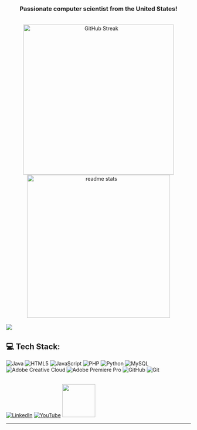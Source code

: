 <h3 align="center"> Passionate computer scientist from the United States! </h3>
<br/>
<div align="center">
  
</div>



<div align=center>
  <a href="https://git.io/streak-stats"><img width=410 src="https://streak-stats.demolab.com?user=dredevs&theme=react&border_radius=10&date_format=j%20M%5B%20Y%5D" alt="GitHub Streak" /></a>
  <img width=390 src="https://github-readme-stats-salesp07.vercel.app/api?username=dredevs&count_private=true&show_icons=true&theme=react&rank_icon=github&border_radius=10" alt="readme stats" />
  
  <div align="left">
  <br>
  <img align="left" src="https://lanyard-profile-readme.vercel.app/api/804660273444159518?bg=00000000"" />
  <br/>

## 💻 Tech Stack:
![Java](https://img.shields.io/badge/java-%23ED8B00.svg?style=for-the-badge&logo=openjdk&logoColor=white) ![HTML5](https://img.shields.io/badge/html5-%23E34F26.svg?style=for-the-badge&logo=html5&logoColor=white) ![JavaScript](https://img.shields.io/badge/javascript-%23323330.svg?style=for-the-badge&logo=javascript&logoColor=%23F7DF1E) ![PHP](https://img.shields.io/badge/php-%23777BB4.svg?style=for-the-badge&logo=php&logoColor=white) ![Python](https://img.shields.io/badge/python-3670A0?style=for-the-badge&logo=python&logoColor=ffdd54) ![MySQL](https://img.shields.io/badge/mysql-4479A1.svg?style=for-the-badge&logo=mysql&logoColor=white) ![Adobe Creative Cloud](https://img.shields.io/badge/Adobe%20Creative%20Cloud-DA1F26.svg?style=for-the-badge&logo=Adobe%20Creative%20Cloud&logoColor=white) ![Adobe Premiere Pro](https://img.shields.io/badge/Adobe%20Premiere%20Pro-9999FF.svg?style=for-the-badge&logo=Adobe%20Premiere%20Pro&logoColor=white) ![GitHub](https://img.shields.io/badge/github-%23121011.svg?style=for-the-badge&logo=github&logoColor=white)  ![Git](https://img.shields.io/badge/git-%23F05033.svg?style=for-the-badge&logo=git&logoColor=white)
<br/><br/>

 [![LinkedIn](https://img.shields.io/badge/LinkedIn-%230077B5.svg?logo=linkedin&logoColor=white)](https://linkedin.com/in/https://www.linkedin.com/in/andres-alvarez-1739522a8/) [![YouTube](https://img.shields.io/badge/YouTube-%23FF0000.svg?logo=YouTube&logoColor=white)](https://youtube.com/@https://www.youtube.com/channel/UCiDfmYaKXcLCvA0nbH1RZNQ) 
 <a href="https://sites.google.com/view/shotbyydre/home" target="_blank">
     <img width=90 src="https://img.shields.io/badge/Portfolio-FF5722?style=for-the-badge&logo=todoist&logoColor=white" target="_blank"/>



  
     

</div>


<hr/>


